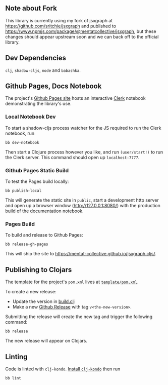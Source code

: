 ## Note about Fork

This library is currently using my fork of jsxgraph at
https://github.com/sritchie/jsxgraph and published to
https://www.npmjs.com/package/@mentatcollective/jsxgraph, but these changes
should appear upstream soon and we can back off to the official library.

## Dev Dependencies

`clj`, `shadow-cljs`, `node` and `babashka`.

## Github Pages, Docs Notebook

The project's [Github Pages
site](https://mentat-collective.github.io/jsxgraph.cljs) hosts an interactive
[Clerk](https://github.com/nextjournal/clerk) notebook demonstrating the
library's use.

### Local Notebook Dev

To start a shadow-cljs process watcher for the JS required to run the Clerk
notebook, run

```
bb dev-notebook
```

Then start a Clojure process however you like, and run `(user/start!)` to run
the Clerk server. This command should open up `localhost:7777`.

### Github Pages Static Build

To test the Pages build locally:

```
bb publish-local
```

This will generate the static site in `public`, start a development http server
and open up a browser window (http://127.0.0.1:8080/) with the production build
of the documentation notebook.

### Pages Build

To build and release to Github Pages:

```
bb release-gh-pages
```

This will ship the site to https://mentat-collective.github.io/jsxgraph.cljs/.

## Publishing to Clojars

The template for the project's `pom.xml` lives at
[`template/pom.xml`](https://github.com/mentat-collective/jsxgraph.cljs/blob/main/template/pom.xml).

To create a new release:

- Update the version in
  [build.clj](https://github.com/mentat-collective/jsxgraph.cljs/blob/main/build.clj)
- Make a new [Github
  Release](https://github.com/mentat-collective/jsxgraph.cljs/releases) with tag
  `v<the-new-version>`.

Submitting the release will create the new tag and trigger the following
command:

```
bb release
```

The new release will appear on Clojars.

## Linting

Code is linted with `clj-kondo`. [Install
`clj-kondo`](https://github.com/clj-kondo/clj-kondo/blob/master/doc/install.md)
then run

```
bb lint
```
